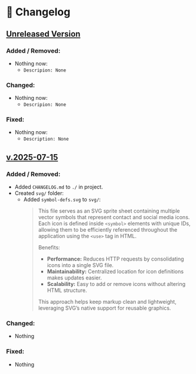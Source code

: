 # 📄 Changelog

## [Unreleased Version](#unreleased)

### Added / Removed:

- Nothing now:
  - `Descripion: None`

### Changed:

- Nothing now:
  - `Descripion: None`

### Fixed:

- Nothing now:
  - `Description: None`

## [v.2025-07-15](https://github.com/Matvej-Povroznyk/WebStudio-HomeWork)

### Added / Removed:
- Added `CHANGELOG.md` to `./` in project.
- Created `svg/` folder:
    - Added `symbol-defs.svg` to `svg/`:
        > This file serves as an SVG sprite sheet containing multiple vector symbols that represent contact and social media icons.  
        > Each icon is defined inside `<symbol>` elements with unique IDs, allowing them to be efficiently referenced throughout the application using the `<use>` tag in HTML.  
        >  
        > Benefits:  
        > - **Performance:** Reduces HTTP requests by consolidating icons into a single SVG file.  
        > - **Maintainability:** Centralized location for icon definitions makes updates easier.  
        > - **Scalability:** Easy to add or remove icons without altering HTML structure.   
        >  
        > This approach helps keep markup clean and lightweight, leveraging SVG’s native support for reusable graphics.


### Changed:
- Nothing

### Fixed:
- Nothing
